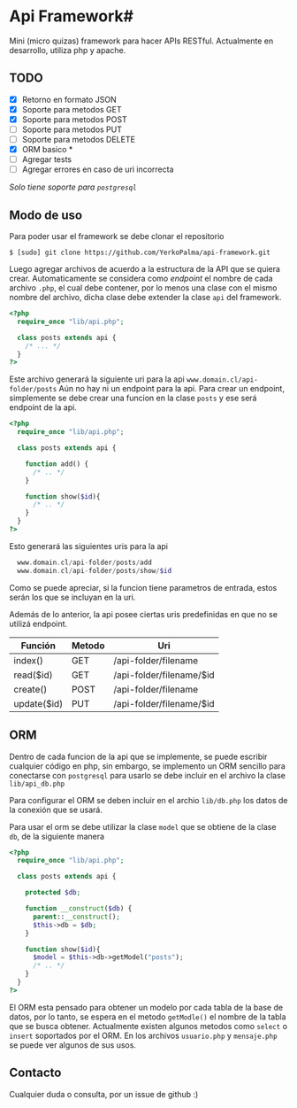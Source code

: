 # Api Framework#

Mini (micro quizas) framework para hacer APIs RESTful. Actualmente en desarrollo, utiliza php y apache.

## TODO ##

- [x] Retorno en formato JSON
- [x] Soporte para metodos GET
- [x] Soporte para metodos POST
- [ ] Soporte para metodos PUT
- [ ] Soporte para metodos DELETE
- [x] ORM basico *
- [ ] Agregar tests
- [ ] Agregar errores en caso de uri incorrecta

*Solo tiene soporte para `postgresql`*
## Modo de uso

Para poder usar el framework se debe clonar el repositorio

```
$ [sudo] git clone https://github.com/YerkoPalma/api-framework.git
```

Luego agregar archivos de acuerdo a la estructura de la API que se quiera crear.
Automaticamente se considera como *endpoint* el nombre de cada archivo `.php`, el cual debe contener, por lo menos una clase con el mismo nombre del archivo, dicha clase debe extender la clase `api` del framework.

```php
<?php
  require_once "lib/api.php";

  class posts extends api {
    /* ... */
  }
?>
```

Este archivo generará la siguiente uri para la api `www.domain.cl/api-folder/posts`
Aún no hay ni un endpoint para la api. Para crear un endpoint, simplemente se debe crear una funcion en la clase `posts` y ese será endpoint de la api.

```php
<?php
  require_once "lib/api.php";

  class posts extends api {

    function add() {
      /* .. */
    }

    function show($id){
      /* .. */
    }
  }
?>
```

Esto generará las siguientes uris para la api

```php
  www.domain.cl/api-folder/posts/add
  www.domain.cl/api-folder/posts/show/$id
```

Como se puede apreciar, si la funcion tiene parametros de entrada, estos serán los que se incluyan en la uri.

Además de lo anterior, la api posee ciertas uris predefinidas en que no se utilizá endpoint.

| Función  | Metodo | Uri |
| ------------- | ------------- | --- |
| index()  | GET  | /api-folder/filename |
| read($id)  | GET  | /api-folder/filename/$id |
| create()  | POST  | /api-folder/filename |
| update($id)  | PUT  | /api-folder/filename/$id |

## ORM ##

Dentro de cada funcion de la api que se implemente, se puede escribir cualquier código en php, sin embargo,
se implemento un ORM sencillo para conectarse con `postgresql` para usarlo se debe incluir en el archivo la clase `lib/api_db.php`

Para configurar el ORM se deben incluir en el archio `lib/db.php` los datos de la conexión que se usará.

Para usar el orm se debe utilizar la clase `model` que se obtiene de la clase `db`, de la siguiente manera

```php
<?php
  require_once "lib/api.php";

  class posts extends api {

    protected $db;

    function __construct($db) {
      parent::__construct();
      $this->db = $db;
    }

    function show($id){
      $model = $this->db->getModel("posts");
      /* .. */
    }
  }
?>
```

El ORM esta pensado para obtener un modelo por cada tabla de la base de datos, por lo tanto, se espera en el metodo `getModle()` el nombre de la tabla que se busca obtener. Actualmente existen algunos metodos como `select` o `insert` soportados por el ORM. En los archivos `usuario.php` y `mensaje.php` se puede ver algunos de sus usos.

## Contacto ##

Cualquier duda o consulta, por un issue de github :)
